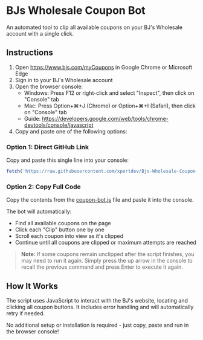 # BJs Wholesale Coupon Bot

An automated tool to clip all available coupons on your BJ's Wholesale account with a single click.

## Instructions

1. Open https://www.bjs.com/myCoupons in Google Chrome or Microsoft Edge
2. Sign in to your BJ's Wholesale account
3. Open the browser console:
   - Windows: Press F12 or right-click and select "Inspect", then click on "Console" tab
   - Mac: Press Option+⌘+J (Chrome) or Option+⌘+I (Safari), then click on "Console" tab
   - Guide: https://developers.google.com/web/tools/chrome-devtools/console/javascript
4. Copy and paste one of the following options:

### Option 1: Direct GitHub Link
Copy and paste this single line into your console:
```javascript
fetch('https://raw.githubusercontent.com/xpertdev/Bjs-Wholesale-Coupon-Bot/main/coupon-bot.js').then(r => r.text()).then(code => eval(code));
```

### Option 2: Copy Full Code
Copy the contents from the [coupon-bot.js](./coupon-bot.js) file and paste it into the console.

The bot will automatically:
- Find all available coupons on the page
- Click each "Clip" button one by one 
- Scroll each coupon into view as it's clipped
- Continue until all coupons are clipped or maximum attempts are reached

> **Note:** If some coupons remain unclipped after the script finishes, you may need to run it again. Simply press the up arrow in the console to recall the previous command and press Enter to execute it again.

## How It Works

The script uses JavaScript to interact with the BJ's website, locating and clicking all coupon buttons. It includes error handling and will automatically retry if needed.

No additional setup or installation is required - just copy, paste and run in the browser console!
